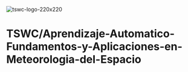 ![tswc-logo-220x220](https://user-images.githubusercontent.com/12236622/183323962-9e2a191b-52c6-442a-a4cb-3175b1c7304f.png)

# TSWC/Aprendizaje-Automatico-Fundamentos-y-Aplicaciones-en-Meteorologia-del-Espacio



